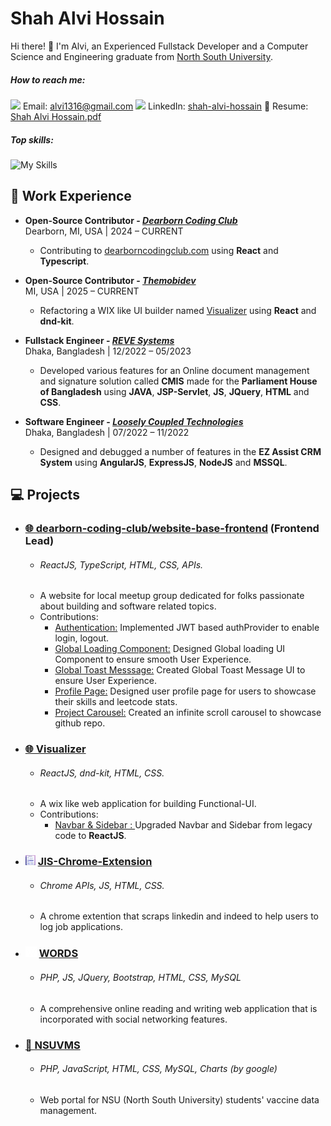 # Shah Alvi Hossain
Hi there! 👋 I'm Alvi, an Experienced Fullstack Developer and a Computer Science and Engineering graduate from [North South University](https://www.northsouth.edu/).

##### How to reach me:
<img src="./gmail.ico"/> Email: [alvi1316@gmail.com](mailto:alvi1316@gmail.com) <img src="./linkedin.ico"/> LinkedIn: [shah-alvi-hossain](https://www.linkedin.com/in/shah-alvi-hossain/)
📝 Resume: [Shah Alvi Hossain.pdf](./Shah-Alvi-Hossain.pdf)
##### Top skills:
![My Skills](https://go-skill-icons.vercel.app/api/icons?i=js,ts,react,express,nodejs,jquery,java,php,mysql,github,html,css)

## 💼 Work Experience
- **Open-Source Contributor - *[Dearborn Coding Club](www.dearborncodingclub.com)***<br/>
Dearborn, MI, USA | 2024 – CURRENT
    - Contributing to [dearborncodingclub.com](www.dearborncodingclub.com) using **React** and **Typescript**. 

- **Open-Source Contributor - *[Themobidev](https://x.com/themobidev)***<br/>
MI, USA | 2025 – CURRENT
    - Refactoring a WIX like UI builder named [Visualizer](https://github.com/themobidev/visualizer) using **React** and **dnd-kit**. 

- **Fullstack Engineer - *[REVE Systems](https://www.revesoft.com/)***<br/>
Dhaka, Bangladesh | 12/2022 – 05/2023
    - Developed various features for an Online document management and signature solution called **CMIS** made for the **Parliament House of Bangladesh** using **JAVA**, **JSP-Servlet**, **JS**, **JQuery**, **HTML** and **CSS**.

- **Software Engineer - *[Loosely Coupled Technologies](https://www.looselycoupled.org/)***<br/>
Dhaka, Bangladesh | 07/2022 – 11/2022
    -  Designed and debugged a number of features in the **EZ Assist CRM System** using **AngularJS**, **ExpressJS**, **NodeJS** and **MSSQL**.

## 💻 Projects

- ### [🌐 dearborn-coding-club/website-base-frontend](https://github.com/dearborn-coding-club/website-base-frontend) (Frontend Lead)
  - ###### ReactJS, TypeScript, HTML, CSS, APIs. 
  - A website for local meetup group dedicated for folks passionate about building and software related topics.
  - Contributions:
    - [Authentication:](https://github.com/dearborn-coding-club/website-base-frontend/pull/74/files) Implemented JWT based authProvider to enable login, logout.
    - [Global Loading Component:](https://github.com/dearborn-coding-club/website-base-frontend/pull/78) Designed Global loading UI Component to ensure smooth User Experience.
    - [Global Toast Messsage:](https://github.com/dearborn-coding-club/website-base-frontend/pull/79) Created Global Toast Message UI to ensure User Experience.
    - [Profile Page:](https://github.com/dearborn-coding-club/website-base-frontend/pull/84) Designed user profile page for users to showcase their skills and leetcode stats.
    - [Project Carousel:](https://github.com/dearborn-coding-club/website-base-frontend/pull/84) Created an infinite scroll carousel to showcase github repo.

- ### [🌐 Visualizer](https://github.com/themobidev/visualizer)
  - ###### ReactJS, dnd-kit, HTML, CSS.
  - A wix like web application for building Functional-UI.
  - Contributions:
    - [Navbar & Sidebar : ](https://github.com/themobidev/visualizer/pull/9) Upgraded Navbar and Sidebar from legacy code to **ReactJS**.
 
- ### <img src="./icon16.png"/> [JIS-Chrome-Extension](https://github.com/alvi1316/JIS-Chrome-Extension)
  - ###### Chrome APIs, JS, HTML, CSS.
  - A chrome extention that scraps linkedin and indeed to help users to log job applications.

- ### <img src="./words.png" style="border: 1px solid white;" /> [WORDS](https://github.com/alvi1316/Words)
    - ###### PHP, JS, JQuery, Bootstrap, HTML, CSS, MySQL
    - A comprehensive online reading and writing web application that is incorporated with social networking features.

- ### [💉 NSUVMS](https://github.com/alvi1316/CSE311)
    - ###### PHP, JavaScript, HTML, CSS, MySQL, Charts (by google)
    - Web portal for NSU (North South University) students' vaccine data management.
